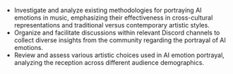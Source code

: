 - Investigate and analyze existing methodologies for portraying AI emotions in music, emphasizing their effectiveness in cross-cultural representations and traditional versus contemporary artistic styles.
- Organize and facilitate discussions within relevant Discord channels to collect diverse insights from the community regarding the portrayal of AI emotions.
- Review and assess various artistic choices used in AI emotion portrayal, analyzing the reception across different audience demographics.